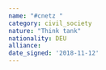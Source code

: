 ```yaml
---
name: "#cnetz "
category: civil_society
nature: "Think tank"
nationality: DEU
alliance: 
date_signed: '2018-11-12'
---
```

    